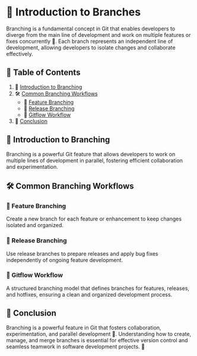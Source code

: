 # 🌿 **Introduction to Branches**  

Branching is a fundamental concept in Git that enables developers to diverge from the main line of development and work on multiple features or fixes concurrently 🌟. Each branch represents an independent line of development, allowing developers to isolate changes and collaborate effectively.  

## 🌟 Table of Contents  
1. 🌱 [Introduction to Branching](#-introduction-to-branches)  
2. 🛠️ [Common Branching Workflows](#️-common-branching-workflows)  
   - 🌟 [Feature Branching](#-feature-branching)  
   - 🚀 [Release Branching](#-release-branching)  
   - 🔄 [Gitflow Workflow](#-gitflow-workflow)  
3. 🌟 [Conclusion](#-conclusion)  

## 🌱 Introduction to Branching  
Branching is a powerful Git feature that allows developers to work on multiple lines of development in parallel, fostering efficient collaboration and experimentation.  

## 🛠️ Common Branching Workflows  

### 🌟 Feature Branching  
Create a new branch for each feature or enhancement to keep changes isolated and organized.  

### 🚀 Release Branching  
Use release branches to prepare releases and apply bug fixes independently of ongoing feature development.  

### 🔄 Gitflow Workflow  
A structured branching model that defines branches for features, releases, and hotfixes, ensuring a clean and organized development process.  

## 🌟 Conclusion  
Branching is a powerful feature in Git that fosters collaboration, experimentation, and parallel development 🚀. Understanding how to create, manage, and merge branches is essential for effective version control and seamless teamwork in software development projects. 🌟  